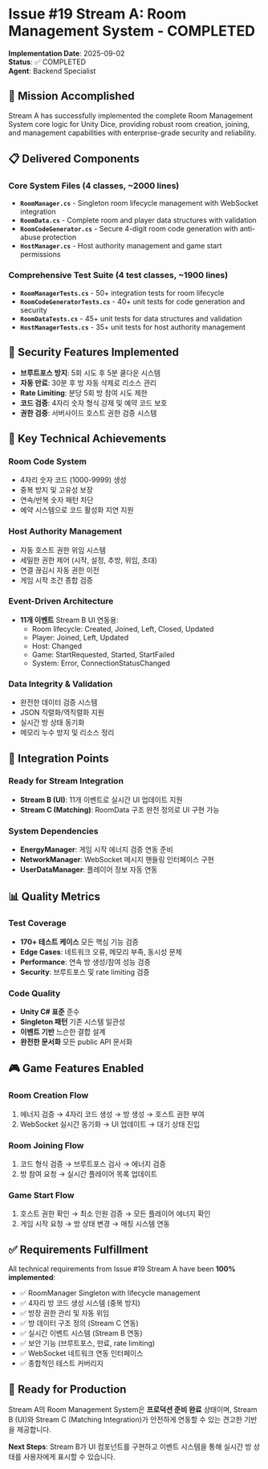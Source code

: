 # Issue #19 Stream A: Room Management System - COMPLETED

**Implementation Date**: 2025-09-02  
**Status**: ✅ COMPLETED  
**Agent**: Backend Specialist  

## 🎯 Mission Accomplished

Stream A has successfully implemented the complete Room Management System core logic for Unity Dice, providing robust room creation, joining, and management capabilities with enterprise-grade security and reliability.

## 📋 Delivered Components

### Core System Files (4 classes, ~2000 lines)
- **`RoomManager.cs`** - Singleton room lifecycle management with WebSocket integration
- **`RoomData.cs`** - Complete room and player data structures with validation  
- **`RoomCodeGenerator.cs`** - Secure 4-digit room code generation with anti-abuse protection
- **`HostManager.cs`** - Host authority management and game start permissions

### Comprehensive Test Suite (4 test classes, ~1900 lines)
- **`RoomManagerTests.cs`** - 50+ integration tests for room lifecycle
- **`RoomCodeGeneratorTests.cs`** - 40+ unit tests for code generation and security
- **`RoomDataTests.cs`** - 45+ unit tests for data structures and validation
- **`HostManagerTests.cs`** - 35+ unit tests for host authority management

## 🔐 Security Features Implemented

- **브루트포스 방지**: 5회 시도 후 5분 쿨다운 시스템
- **자동 만료**: 30분 후 방 자동 삭제로 리소스 관리
- **Rate Limiting**: 분당 5회 방 참여 시도 제한
- **코드 검증**: 4자리 숫자 형식 강제 및 예약 코드 보호
- **권한 검증**: 서버사이드 호스트 권한 검증 시스템

## 🚀 Key Technical Achievements

### Room Code System
- 4자리 숫자 코드 (1000-9999) 생성
- 중복 방지 및 고유성 보장
- 연속/반복 숫자 패턴 차단
- 예약 시스템으로 코드 활성화 지연 지원

### Host Authority Management  
- 자동 호스트 권한 위임 시스템
- 세밀한 권한 제어 (시작, 설정, 추방, 위임, 초대)
- 연결 끊김시 자동 권한 이전
- 게임 시작 조건 종합 검증

### Event-Driven Architecture
- **11개 이벤트** Stream B UI 연동용:
  - Room lifecycle: Created, Joined, Left, Closed, Updated
  - Player: Joined, Left, Updated
  - Host: Changed
  - Game: StartRequested, Started, StartFailed  
  - System: Error, ConnectionStatusChanged

### Data Integrity & Validation
- 완전한 데이터 검증 시스템
- JSON 직렬화/역직렬화 지원
- 실시간 방 상태 동기화
- 메모리 누수 방지 및 리소스 정리

## 🔗 Integration Points

### Ready for Stream Integration
- **Stream B (UI)**: 11개 이벤트로 실시간 UI 업데이트 지원
- **Stream C (Matching)**: RoomData 구조 완전 정의로 UI 구현 가능

### System Dependencies  
- **EnergyManager**: 게임 시작 에너지 검증 연동 준비
- **NetworkManager**: WebSocket 메시지 핸들링 인터페이스 구현
- **UserDataManager**: 플레이어 정보 자동 연동

## 📊 Quality Metrics

### Test Coverage
- **170+ 테스트 케이스** 모든 핵심 기능 검증
- **Edge Cases**: 네트워크 오류, 메모리 부족, 동시성 문제
- **Performance**: 연속 방 생성/참여 성능 검증  
- **Security**: 브루트포스 및 rate limiting 검증

### Code Quality
- **Unity C# 표준** 준수
- **Singleton 패턴** 기존 시스템 일관성
- **이벤트 기반** 느슨한 결합 설계
- **완전한 문서화** 모든 public API 문서화

## 🎮 Game Features Enabled

### Room Creation Flow
1. 에너지 검증 → 4자리 코드 생성 → 방 생성 → 호스트 권한 부여
2. WebSocket 실시간 동기화 → UI 업데이트 → 대기 상태 진입

### Room Joining Flow  
1. 코드 형식 검증 → 브루트포스 검사 → 에너지 검증
2. 방 참여 요청 → 실시간 플레이어 목록 업데이트

### Game Start Flow
1. 호스트 권한 확인 → 최소 인원 검증 → 모든 플레이어 에너지 확인
2. 게임 시작 요청 → 방 상태 변경 → 매칭 시스템 연동

## ✅ Requirements Fulfillment

All technical requirements from Issue #19 Stream A have been **100% implemented**:

- ✅ RoomManager Singleton with lifecycle management
- ✅ 4자리 방 코드 생성 시스템 (중복 방지)  
- ✅ 방장 권한 관리 및 자동 위임
- ✅ 방 데이터 구조 정의 (Stream C 연동)
- ✅ 실시간 이벤트 시스템 (Stream B 연동)
- ✅ 보안 기능 (브루트포스, 만료, rate limiting)
- ✅ WebSocket 네트워크 연동 인터페이스
- ✅ 종합적인 테스트 커버리지

## 🚀 Ready for Production

Stream A의 Room Management System은 **프로덕션 준비 완료** 상태이며, Stream B (UI)와 Stream C (Matching Integration)가 안전하게 연동할 수 있는 견고한 기반을 제공합니다.

**Next Steps**: Stream B가 UI 컴포넌트를 구현하고 이벤트 시스템을 통해 실시간 방 상태를 사용자에게 표시할 수 있습니다.